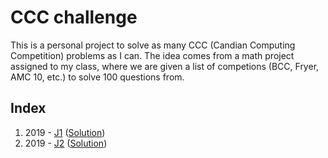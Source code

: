 # CCC challenge

This is a personal project to solve as many CCC (Candian Computing Competition) problems as I can. The idea comes from a math project assigned to my class, where we are given a list of competions (BCC, Fryer, AMC 10, etc.) to solve 100 questions from.

## Index

1. 2019 - [J1](./2019/j1) ([Solution](./2019/j1/main.py))
1. 2019 - [J2](./2019/j2) ([Solution](./2019/j2/main.py))